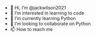 - 👋 Hi, I’m @jackwilson2021
- 👀 I’m interested in learning to code
- 🌱 I’m currently learning Python
- 💞️ I’m looking to collaborate on Python
- 📫 How to reach me 

<!---
jackwilson2021/jackwilson2021 is a ✨ special ✨ repository because its `README.md` (this file) appears on your GitHub profile.
You can click the Preview link to take a look at your changes.
--->

